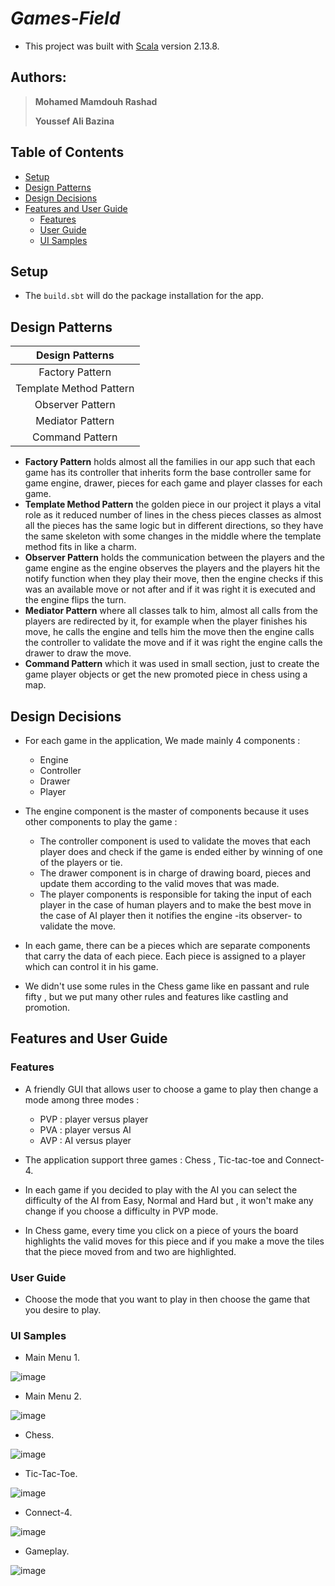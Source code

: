 # ***Games-Field***

- This project was built with [Scala](https://www.scala-lang.org/download/2.13.8.html) version 2.13.8.

## Authors:

> **Mohamed Mamdouh Rashad**
>
> **Youssef Ali Bazina**

## Table of Contents

- [Setup](#Setup)
- [Design Patterns](#Design-Patterns)
- [Design Decisions](#Design-Decisions)
- [Features and User Guide](#Features-and-User-Guide)
    - [Features](#Features)
    - [User Guide](#User-Guide)
    - [UI Samples](#UI-Samples)

## Setup

- The `build.sbt` will do the package installation for the app.

## Design Patterns

|   **Design Patterns**   |
|:-----------------------:|
|     Factory Pattern     |
| Template Method Pattern |
|    Observer Pattern     |
|    Mediator Pattern     |
|     Command Pattern     |

- **Factory Pattern** holds almost all the families in our app such that each game has its controller that inherits form
  the base controller same for game engine, drawer, pieces for each game and player classes for each game.
- **Template Method Pattern** the golden piece in our project it plays a vital role as it reduced number of lines in the
  chess pieces classes as almost all the pieces has the same logic but in different directions, so they have the same
  skeleton with some changes in the middle where the template method fits in like a charm.
- **Observer Pattern** holds the communication between the players and the game engine as the engine observes the
  players and the players hit the notify function when they play their move, then the engine checks if this was an
  available move or not after and if it was right it is executed and the engine flips the turn.
- **Mediator Pattern** where all classes talk to him, almost all calls from the players are redirected by it, for
  example when the player finishes his move, he calls the engine and tells him the move then the engine calls the
  controller to validate the move and if it was right the engine calls the drawer to draw the move.
- **Command Pattern** which it was used in small section, just to create the game player objects or get the new promoted
  piece in chess using a map.

## Design Decisions

- For each game in the application, We made mainly 4 components :
    - Engine
    - Controller
    - Drawer
    - Player


- The engine component is the master of components because it uses other components to play the game :
    - The controller component is used to validate the moves that each player does and check if the game is ended either
      by winning of one of the players or tie.
    - The drawer component is in charge of drawing board, pieces and update them according to the valid moves that was
      made.
    - The player components is responsible for taking the input of each player in the case of human players and to make
      the best move in the case of AI player then it notifies the engine -its observer- to validate the move.


- In each game, there can be a pieces which are separate components that carry the data of each piece. Each piece is
  assigned to a player which can control it in his game.


- We didn't use some rules in the Chess game like en passant and rule fifty , but we put many other rules and features
  like castling and promotion.

## Features and User Guide

### Features

- A friendly GUI that allows user to choose a game to play then change a mode among three modes :
    - PVP : player versus player
    - PVA : player versus AI
    - AVP : AI versus player


- The application support three games : Chess , Tic-tac-toe and Connect-4.


- In each game if you decided to play with the AI you can select the difficulty of the AI from Easy, Normal and Hard but
  , it won't make any change if you choose a difficulty in PVP mode.


- In Chess game, every time you click on a piece of yours the board highlights the valid moves for this piece and if you
  make a move the tiles that the piece moved from and two are highlighted.

### User Guide

- Choose the mode that you want to play in then choose the game that you desire to play.

### UI Samples

- Main Menu 1.

![image](https://drive.google.com/uc?export=view&id=1SxRkbAeN9FQrAsRVoOFxzdX3RYv1F1tu)

- Main Menu 2.

![image](https://drive.google.com/uc?export=view&id=18DyBMSBORJMSVyC51hk1X9_gTFXjHdUB)

- Chess.

![image](https://drive.google.com/uc?export=view&id=1ijrYQpYjwks6fBdw4pPxz6MuAUMSPlTZ)

- Tic-Tac-Toe.

![image](https://drive.google.com/uc?export=view&id=1cchQZHvFvYJE5WzqTekQ9eSYf4Ab9lP_)

- Connect-4.

![image](https://drive.google.com/uc?export=view&id=1cZmmaWHwLWmqelnP9I5j-Fl_OCpJcQns)

- Gameplay.

![image](https://drive.google.com/uc?export=view&id=1itVk68lyXHdWMnsHG1UkY1DBDA98NQom)

